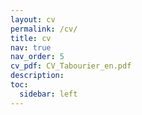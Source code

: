 ```yaml
---
layout: cv
permalink: /cv/
title: cv
nav: true
nav_order: 5
cv_pdf: CV_Tabourier_en.pdf
description:  
toc:
  sidebar: left
---
```

